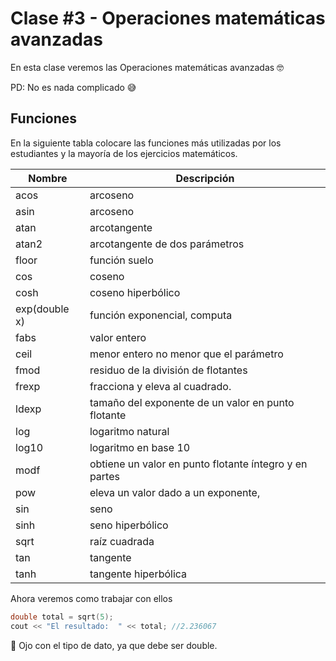 # Clase #3 - Operaciones matemáticas avanzadas

En esta clase veremos las Operaciones matemáticas avanzadas 🤓

PD: No es nada complicado 😅

## Funciones
En la siguiente tabla colocare las funciones más utilizadas por los estudiantes y la mayoría de los ejercicios matemáticos.

| Nombre        | Descripción                                              |
| ------------- | ---------------------------------------------------------|
| acos          | arcoseno                                                 |
| asin	        | arcoseno                                                 |
| atan	        | arcotangente                                             |
| atan2	        | arcotangente de dos parámetros                           |
| floor	        | función suelo                                            |
| cos           |	coseno                                                   |
| cosh          |	coseno hiperbólico                                       |
| exp(double x) |	función exponencial, computa                             |
| fabs          |	valor entero                                             |
| ceil          |	menor entero no menor que el parámetro                   |
| fmod          |	residuo de la división de flotantes                      |
| frexp         |	fracciona y eleva al cuadrado.                           |
| ldexp         |	tamaño del exponente de un valor en punto flotante       |
| log           |	logaritmo natural                                        |
| log10         |	logaritmo en base 10                                     |
| modf          |	obtiene un valor en punto flotante íntegro y en partes   |
| pow           |	eleva un valor dado a un exponente,                      |
| sin           |	seno                                                     |
| sinh          |	seno hiperbólico                                         |
| sqrt          |	raíz cuadrada                                            |
| tan           |	tangente                                                 |
| tanh          |	tangente hiperbólica                                     |

Ahora veremos como trabajar con ellos

```cpp
double total = sqrt(5);
cout << "El resultado:  " << total; //2.236067
```
👀 Ojo con el tipo de dato, ya que debe ser double.
